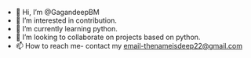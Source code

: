 - 👋 Hi, I’m @GagandeepBM
- 👀 I’m interested in contribution.
- 🌱 I’m currently learning python.
- 💞️ I’m looking to collaborate on projects based on python.
- 📫 How to reach me- contact my email-thenameisdeep22@gmail.com

<!---
GagandeepBM/GagandeepBM is a ✨ special ✨ repository because its `README.md` (this file) appears on your GitHub profile.
You can click the Preview link to take a look at your changes.
--->
